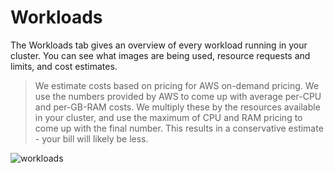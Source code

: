 # Workloads

The Workloads tab gives an overview of every workload running in your cluster.
You can see what images are being used, resource requests and limits,
and cost estimates.

> We estimate costs based on pricing for AWS on-demand pricing. We use the numbers provided by AWS to come up with average per-CPU and per-GB-RAM costs. We multiply these by the resources available in your cluster, and use the maximum of CPU and RAM pricing to come up with the final number. This results in a conservative estimate - your bill will likely be less.

<img :src="$withBase('/img/workloads.png')" alt="workloads">

